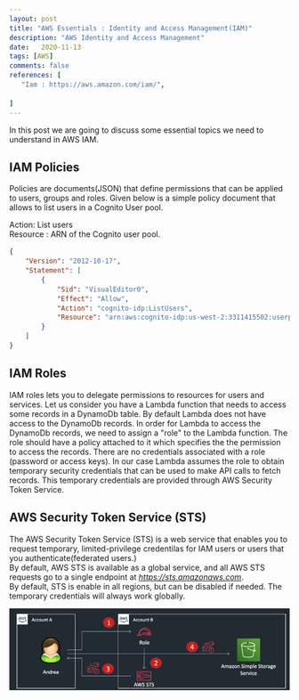 ```yaml
---
layout: post
title: "AWS Essentials : Identity and Access Management(IAM)"
description: "AWS Identity and Access Management"
date:   2020-11-13
tags: [AWS]
comments: false
references: [
   "Iam : https://aws.amazon.com/iam/",
   
]
---  
```


In this post we are going to discuss some essential topics we need to understand in  AWS IAM.

## IAM Policies  
Policies are documents(JSON) that define permissions that can be applied to users, groups and roles. Given below is a simple policy document that allows to list users in a Cognito User pool.  

Action: List users  
Resource : ARN of the Cognito user pool.

```json
{
    "Version": "2012-10-17",
    "Statement": [
        {
            "Sid": "VisualEditor0",
            "Effect": "Allow",
            "Action": "cognito-idp:ListUsers",
            "Resource": "arn:aws:cognito-idp:us-west-2:3311415502:userpool/us-west-2_fh4MB3Xg7"
        }
    ]
}
```

## IAM Roles  
IAM roles lets you to delegate permissions to resources for users and services.
Let us consider you have a Lambda function that needs to access some records in a DynamoDb table. By default Lambda does not have access to the DynamoDb records. In order for Lambda to access the DynamoDb records, we need to assign a "role" to the Lambda function. The role should have a policy attached to it which specifies the the permission to access the records. There are no credentials associated with a role (password or access keys). In our case Lambda assumes the role to obtain temporary security credentials that can be used to make API calls to fetch records. This temporary credentials are provided through AWS Security Token Service.

## AWS Security Token Service (STS)  
The AWS Security Token Service (STS) is a web service that enables you to request temporary, limited-privilege credentilas for IAM users or users that you authenticate(federated users.)  
By default, AWS STS is available as a global service, and all AWS STS requests go to a single endpoint at *https://sts.amazonaws.com*.  
By default, STS is enable in all regions, but can be disabled if needed. The temporary credentials will always work globally.  

![](../../images/2020-11-13-16-56-27.png)
